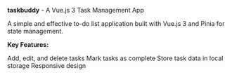 **taskbuddy** - A Vue.js 3 Task Management App

A simple and effective to-do list application built with Vue.js 3 and Pinia for state management.

**Key Features:**

Add, edit, and delete tasks
Mark tasks as complete
Store task data in local storage
Responsive design

